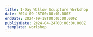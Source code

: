 ```yaml
---
title: 1-Day Willow Sculpture Workshop
date: 2024-09-18T00:00:00.000Z
endDate: 2024-09-18T00:00:00.000Z
publishDate: 2024-04-24T00:00:00.000Z
_template: workshop
---
```


